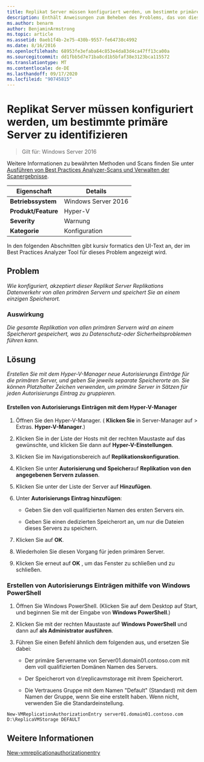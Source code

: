 ```yaml
---
title: Replikat Server müssen konfiguriert werden, um bestimmte primäre Server zu identifizieren
description: Enthält Anweisungen zum Beheben des Problems, das von dieser Best Practices Analyzer Regel gemeldet wird.
ms.author: benarm
author: BenjaminArmstrong
ms.topic: article
ms.assetid: 0aeb1f4b-2e75-430b-9557-fe64738c4992
ms.date: 8/16/2016
ms.openlocfilehash: 68953fe3efaba64c853e4da83d4ca47ff13ca00a
ms.sourcegitcommit: dd1fbb5d7e71ba8cd1b5bfaf38e3123bca115572
ms.translationtype: MT
ms.contentlocale: de-DE
ms.lasthandoff: 09/17/2020
ms.locfileid: "90745815"
---
```

# <a name="replica-servers-should-be-configured-to-identify-specific-primary-servers-authorized-to-send-replication-traffic"></a>Replikat Server müssen konfiguriert werden, um bestimmte primäre Server zu identifizieren

>Gilt für: Windows Server 2016

Weitere Informationen zu bewährten Methoden und Scans finden Sie unter [Ausführen von Best Practices Analyzer-Scans und Verwalten der Scanergebnisse](https://go.microsoft.com/fwlink/p/?LinkID=223177).

|Eigenschaft|Details|
|-|-|
|**Betriebssystem**|Windows Server 2016|
|**Produkt/Feature**|Hyper-V|
|**Severity**|Warnung|
|**Kategorie**|Konfiguration|

In den folgenden Abschnitten gibt kursiv formatics den UI-Text an, der im Best Practices Analyzer Tool für dieses Problem angezeigt wird.

## <a name="issue"></a>Problem
*Wie konfiguriert, akzeptiert dieser Replikat Server Replikations Datenverkehr von allen primären Servern und speichert Sie an einem einzigen Speicherort.*

### <a name="impact"></a>Auswirkung
*Die gesamte Replikation von allen primären Servern wird an einem Speicherort gespeichert, was zu Datenschutz-oder Sicherheitsproblemen führen kann.*

## <a name="resolution"></a>Lösung
*Erstellen Sie mit dem Hyper-V-Manager neue Autorisierungs Einträge für die primären Server, und geben Sie jeweils separate Speicherorte an. Sie können Platzhalter Zeichen verwenden, um primäre Server in Sätzen für jeden Autorisierungs Eintrag zu gruppieren.*

#### <a name="create-authorization-entries-using-hyper-v-manager"></a>Erstellen von Autorisierungs Einträgen mit dem Hyper-V-Manager

1.  Öffnen Sie den Hyper-V-Manager. ( **Klicken Sie** in Server-Manager auf  >  Extras. **Hyper-V-Manager**.)

2.  Klicken Sie in der Liste der Hosts mit der rechten Maustaste auf das gewünschte, und klicken Sie dann auf **Hyper-V-Einstellungen**.

3.  Klicken Sie im Navigationsbereich auf **Replikationskonfiguration**.

4.  Klicken Sie unter **Autorisierung und Speicher**auf **Replikation von den angegebenen Servern zulassen**.

5.  Klicken Sie unter der Liste der Server auf **Hinzufügen**.

6.  Unter **Autorisierungs Eintrag hinzufügen**:

    -   Geben Sie den voll qualifizierten Namen des ersten Servers ein.

    -   Geben Sie einen dedizierten Speicherort an, um nur die Dateien dieses Servers zu speichern.

7.  Klicken Sie auf **OK**.

8.  Wiederholen Sie diesen Vorgang für jeden primären Server.

9. Klicken Sie erneut auf **OK** , um das Fenster zu schließen und zu schließen.

### <a name="create-authorization-entries-using-windows-powershell"></a>Erstellen von Autorisierungs Einträgen mithilfe von Windows PowerShell

1.  Öffnen Sie Windows PowerShell. (Klicken Sie auf dem Desktop auf Start, und beginnen Sie mit der Eingabe von **Windows PowerShell**.)

2.  Klicken Sie mit der rechten Maustaste auf **Windows PowerShell** und dann auf **als Administrator ausführen**.

3.  Führen Sie einen Befehl ähnlich dem folgenden aus, und ersetzen Sie dabei:

    -   Der primäre Servername von Server01.domain01.contoso.com mit dem voll qualifizierten Domänen Namen des Servers.

    -   Der Speicherort von d:\replicavmstorage mit ihrem Speicherort.

    -   Die Vertrauens Gruppe mit dem Namen "Default" (Standard) mit dem Namen der Gruppe, wenn Sie eine erstellt haben. Wenn nicht, verwenden Sie die Standardeinstellung.

```
New-VMReplicationAuthorizationEntry server01.domain01.contoso.com D:\ReplicaVMStorage DEFAULT
```

## <a name="see-also"></a>Weitere Informationen
[New-vmreplicationauthorizationentry](/powershell/module/hyper-v/new-vmreplicationauthorizationentry?view=win10-ps)